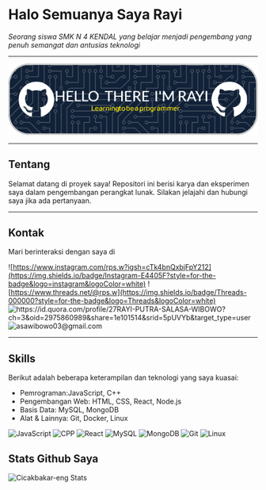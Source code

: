 # Halo Semuanya Saya Rayi

_Seorang siswa SMK N 4 KENDAL yang belajar menjadi pengembang yang penuh semangat dan antusias teknologi_

---

![cicakbakar-eng](asset-image/banner.png )

---

## Tentang

Selamat datang di proyek saya! Repositori ini berisi karya dan eksperimen saya dalam pengembangan perangkat lunak. Silakan jelajahi dan hubungi saya jika ada pertanyaan.

---

## Kontak

Mari berinteraksi dengan saya di

![https://www.instagram.com/rps.w?igsh=cTk4bnQxbjFpY212](https://img.shields.io/badge/Instagram-E4405F?style=for-the-badge&logo=instagram&logoColor=white) ![https://www.threads.net/@rps.w](https://img.shields.io/badge/Threads-000000?style=for-the-badge&logo=Threads&logoColor=white) ![https://id.quora.com/profile/27RAYI-PUTRA-SALASA-WIBOWO?ch=3&oid=2975860989&share=1e101514&srid=5pUVYb&target_type=user ](https://img.shields.io/badge/Quora-%23B92B27.svg?&style=for-the-badge&logo=Quora&logoColor=white) ![asawibowo03@gmail.com](https://img.shields.io/badge/Gmail-D14836?style=for-the-badge&logo=gmail&logoColor=white)

---

## Skills

Berikut adalah beberapa keterampilan dan teknologi yang saya kuasai:

- Pemrograman:JavaScript, C++
- Pengembangan Web: HTML, CSS, React, Node.js
- Basis Data: MySQL, MongoDB
- Alat & Lainnya: Git, Docker, Linux

![JavaScript](https://img.shields.io/badge/JavaScript-F7DF1E?style=for-the-badge&logo=javascript&logoColor=black) ![CPP](https://img.shields.io/badge/C%2B%2B-00599C?style=for-the-badge&logo=c%2B%2B&logoColor=white) ![React](https://img.shields.io/badge/React-20232A?style=for-the-badge&logo=react&logoColor=61DAFB) ![MySQL](https://img.shields.io/badge/MySQL-4479A1?style=for-the-badge&logo=mysql&logoColor=white) ![MongoDB](https://img.shields.io/badge/MongoDB-47A248?style=for-the-badge&logo=mongodb&logoColor=white) ![Git](https://img.shields.io/badge/Git-F05032?style=for-the-badge&logo=git&logoColor=white) ![Linux](https://img.shields.io/badge/Linux-FCC624?style=for-the-badge&logo=linux&logoColor=black)

## Stats Github Saya
![Cicakbakar-eng Stats](https://github-readme-stats.vercel.app/api?username=cicakbakar-eng&show_icons=true)